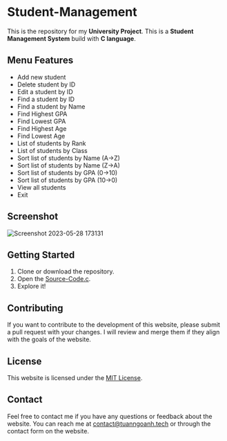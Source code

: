 # Student-Management
This is the repository for my **University Project**. This is a **Student Management System** build with **C language**.

## Menu Features
* Add new student
* Delete student by ID
* Edit a student by ID
* Find a student by ID
* Find a student by Name
* Find Highest GPA
* Find Lowest GPA
* Find Highest Age
* Find Lowest Age
* List of students by Rank
* List of students by Class
* Sort list of students by Name (A->Z)
* Sort list of students by Name (Z->A)
* Sort list of students by GPA (0->10)
* Sort list of students by GPA (10->0)
* View all students
* Exit

## Screenshot
![Screenshot 2023-05-28 173131](https://github.com/anhtuan0302/Student-Management/assets/91358643/ba5fb576-9020-4afc-8661-b9f1e71df5b0)




## Getting Started
1. Clone or download the repository.
2. Open the [Source-Code.c](https://github.com/anhtuan0302/Student-Management/blob/main/Source-Code.c).
3. Explore it!

## Contributing
If you want to contribute to the development of this website, please submit a pull request with your changes. I will review and merge them if they align with the goals of the website.

## License
This website is licensed under the [MIT License](https://github.com/moonLight-7k/Student_Management_System/blob/main/LICENSE).

## Contact
Feel free to contact me if you have any questions or feedback about the website. You can reach me at [contact@tuanngoanh.tech](mailto:contact@tuanngoanh.tech) or through the contact form on the website.
